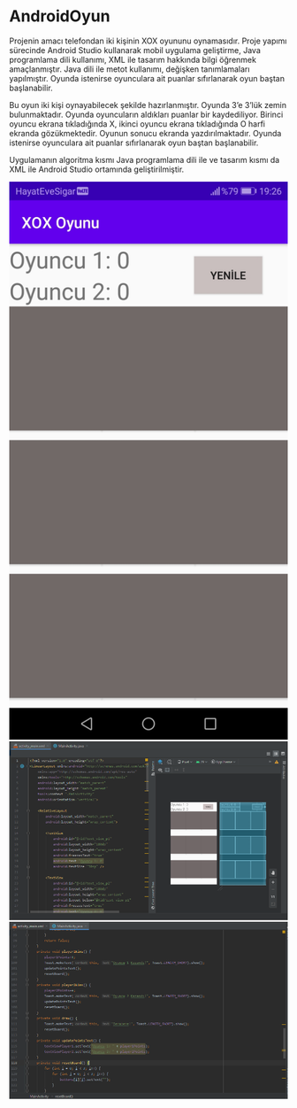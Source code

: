 # AndroidOyun
Projenin amacı telefondan iki kişinin XOX oyununu oynamasıdır.  Proje yapımı sürecinde Android Studio kullanarak mobil uygulama geliştirme, Java programlama dili kullanımı, XML ile tasarım hakkında bilgi öğrenmek amaçlanmıştır. Java dili ile metot kullanımı,  değişken tanımlamaları yapılmıştır. Oyunda istenirse oyunculara ait puanlar sıfırlanarak oyun baştan başlanabilir.

Bu oyun iki kişi oynayabilecek şekilde hazırlanmıştır. Oyunda 3’e 3’lük zemin bulunmaktadır. Oyunda oyuncuların aldıkları puanlar bir kaydediliyor. Birinci oyuncu ekrana tıkladığında X, ikinci oyuncu ekrana tıkladığında O harfi ekranda gözükmektedir. Oyunun sonucu ekranda yazdırılmaktadır. Oyunda istenirse oyunculara ait puanlar sıfırlanarak oyun baştan başlanabilir.

Uygulamanın algoritma kısmı Java programlama dili ile ve tasarım kısmı da XML ile Android Studio ortamında geliştirilmiştir. 

![Ekran Görüntüsü](https://github.com/ahmetsensoy/AndroidOyun/blob/master/Resimler/android%20(1).jpeg) </br>
![Ekran Görüntüsü XML](https://github.com/ahmetsensoy/AndroidOyun/blob/master/Resimler/xml.PNG) </br>
![Ekran Görüntüsü Java](https://github.com/ahmetsensoy/AndroidOyun/blob/master/Resimler/java.PNG) </br>

